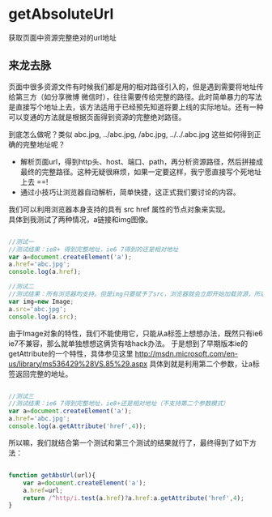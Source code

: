 getAbsoluteUrl
==============

获取页面中资源完整绝对的url地址

## 来龙去脉
页面中很多资源文件有时候我们都是用的相对路径引入的，但是遇到需要将地址传给第三方（如分享微博 微信时），往往需要传给完整的路径。此时简单暴力的写法是直接写个地址上去，该方法适用于已经预先知道将要上线的实际地址。还有一种可以变通的方法就是根据页面得到资源的完整绝对路径。

到底怎么做呢？类似 abc.jpg, ../abc.jpg, /abc.jpg, ../../.abc.jpg 这些如何得到正确的完整地址呢？
* 解析页面url，得到http头、host、端口、path，再分析资源路径，然后拼接成最终的完整路径。这种无疑很麻烦，如果一定要这样，我宁愿直接写个死地址上去 ==!
* 通过小技巧让浏览器自动解析，简单快捷，这正式我们要讨论的内容。

我们可以利用浏览器本身支持的具有 src href 属性的节点对象来实现。  
具体到我测试了两种情况，a链接和img图像。

```javascript

//测试一
//测试结果：ie8+ 得到完整地址，ie6 7得到的还是相对地址
var a=document.createElement('a');
a.href='abc.jpg';
console.log(a.href); 

//测试二
//测试结果：所有浏览器均支持。但是img只要赋予了src，浏览器就会立即开始加载资源，所以该方法不可取。
var img=new Image;
a.src='abc.jpg';
console.log(a.src);

````

由于Image对象的特性，我们不能使用它，只能从a标签上想想办法，既然只有ie6 ie7不兼容，那么就单独想想这俩货有啥hack办法。
于是想到了早期版本ie的getAttribute的一个特性，具体参见这里 http://msdn.microsoft.com/en-us/library/ms536429%28VS.85%29.aspx
具体到就是利用第二个参数，让a标签返回完整的地址。


```javascript

//测试三
//测试结果：ie6 7得到完整地址，ie8+还是相对地址（不支持第二个参数模式）
var a=document.createElement('a');
a.href='abc.jpg';
console.log(a.getAttribute('href',4)); 

````

所以嘛，我们就结合第一个测试和第三个测试的结果就行了，最终得到了如下方法：

```javascript

function getAbsUrl(url){
    var a=document.createElement('a');
    a.href=url;
    return /^http/i.test(a.href)?a.href:a.getAttribute('href',4);
}

````
